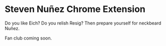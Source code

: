 # Steven Nuñez Chrome Extension

Do you like Eich? Do you relish Resig?
Then prepare yourself for neckbeard Nuñez.

Fan club coming soon.
